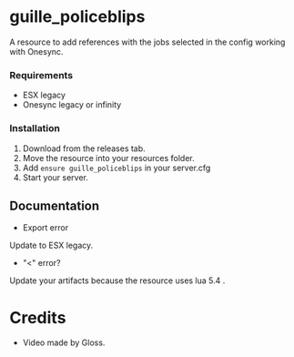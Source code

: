 # guille_policeblips
A resource to add references with the jobs selected in the config working with Onesync.

### Requirements

- ESX legacy
- Onesync legacy or infinity

### Installation
1) Download from the releases tab.
2) Move the resource into your resources folder.
3) Add `ensure guille_policeblips` in your server.cfg
4) Start your server.

## Documentation

- Export error

Update to ESX legacy.

- "<" error?

Update your artifacts because the resource uses lua 5.4 .

# Credits

- Video made by Gloss.
